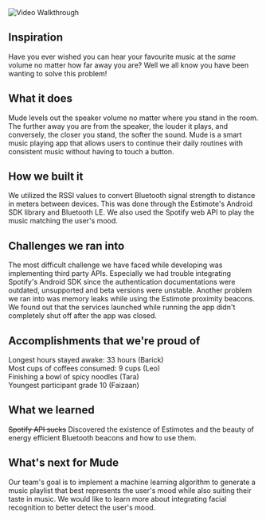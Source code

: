 

<img src='http://i.imgur.com/ZHK9sdl.gif' title='Video Walkthrough' width='' alt='Video Walkthrough'/> 

## Inspiration
Have you ever wished you can hear your favourite music at the *same* volume no matter how far away you are?
Well we all know you have been wanting to solve this problem!

## What it does
Mude levels out the speaker volume no matter where you stand in the room. The further away you are from the speaker, the louder it plays, and conversely, the closer you stand, the softer the sound. Mude is a smart music playing app that allows users to continue their daily routines with consistent music without having to touch a button.

## How we built it
We utilized the RSSI values to convert Bluetooth signal strength to distance in meters between devices. This was done through the Estimote's Android SDK library and Bluetooth LE. We also used the Spotify web API to play the music matching the user's mood.

## Challenges we ran into
The most difficult challenge we have faced while developing was implementing third party APIs. Especially we had trouble integrating Spotify's Android SDK since the authentication documentations were outdated, unsupported and beta versions were unstable. Another problem we ran into was memory leaks while using the Estimote proximity beacons. We found out that the services launched while running the app  didn't completely shut off after the app was closed. 

## Accomplishments that we're proud of
Longest hours stayed awake: 33 hours (Barick)  
Most cups of coffees consumed: 9 cups (Leo)  
Finishing a bowl of spicy noodles (Tara)  
Youngest participant grade 10 (Faizaan)  

## What we learned
~~Spotify API sucks~~
Discovered the existence of Estimotes and the beauty of energy efficient Bluetooth beacons and how to use them.

## What's next for Mude
Our team's goal is to implement a machine learning algorithm to generate a music playlist that best represents the user's mood while also suiting their taste in music. We would like to learn more about integrating facial recognition to better detect the user's mood.
